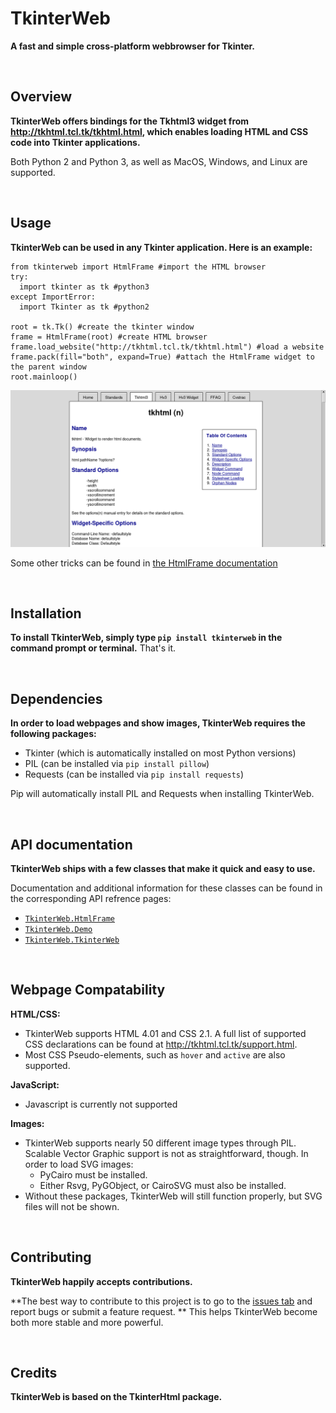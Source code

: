 # TkinterWeb 
**A fast and simple cross-platform webbrowser for Tkinter.**

&nbsp;
&nbsp;
## Overview
**TkinterWeb offers bindings for the Tkhtml3 widget from http://tkhtml.tcl.tk/tkhtml.html, which enables loading HTML and CSS code into Tkinter applications.**

Both Python 2 and Python 3, as well as MacOS, Windows, and Linux are supported. 

&nbsp;
&nbsp;
## Usage

**TkinterWeb can be used in any Tkinter application. Here is an example:**
```
from tkinterweb import HtmlFrame #import the HTML browser
try:
  import tkinter as tk #python3
except ImportError:
  import Tkinter as tk #python2

root = tk.Tk() #create the tkinter window
frame = HtmlFrame(root) #create HTML browser
frame.load_website("http://tkhtml.tcl.tk/tkhtml.html") #load a website
frame.pack(fill="both", expand=True) #attach the HtmlFrame widget to the parent window
root.mainloop()
```
![TkinterWeb](/tkinterweb/images/screenshot.png)

Some other tricks can be found in [the HtmlFrame documentation](/tkinterweb/docs/HTMLFRAME.md#tips-and-tricks)

&nbsp;
&nbsp;
## Installation
**To install TkinterWeb, simply type `pip install tkinterweb` in the command prompt or terminal.**
That's it.


&nbsp;
&nbsp;
## Dependencies
**In order to load webpages and show images, TkinterWeb requires the following packages:**
* Tkinter (which is automatically installed on most Python versions)
* PIL (can be installed via `pip install pillow`)
* Requests (can be installed via `pip install requests`)

Pip will automatically install PIL and Requests when installing TkinterWeb.

&nbsp;
&nbsp;
## API documentation
**TkinterWeb ships with a few classes that make it quick and easy to use.**

Documentation and additional information for these classes can be found in the corresponding API refrence pages:
* [`TkinterWeb.HtmlFrame`](/tkinterweb/docs/HTMLFRAME.md)
* [`TkinterWeb.Demo`](/tkinterweb/docs/DEMO.md)
* [`TkinterWeb.TkinterWeb`](/tkinterweb/docs/TKINTERWEB.md)

&nbsp;
&nbsp;
## Webpage Compatability
**HTML/CSS:**
* TkinterWeb supports HTML 4.01 and CSS 2.1. A full list of supported CSS declarations can be found at http://tkhtml.tcl.tk/support.html. 
* Most CSS Pseudo-elements, such as `hover` and `active` are also supported. 

**JavaScript:**
* Javascript is currently not supported

**Images:**
* TkinterWeb supports nearly 50 different image types through PIL. Scalable Vector Graphic support is not as straightforward, though. In order to load SVG images:
    * PyCairo must be installed. 
    * Either Rsvg, PyGObject, or CairoSVG must also be installed. 
* Without these packages, TkinterWeb will still function properly, but SVG files will not be shown.

&nbsp;
&nbsp;
## Contributing
**TkinterWeb happily accepts contributions.**

**The best way to contribute to this project is to go to the [issues tab](https://github.com/Andereoo/TkinterWeb/issues) and report bugs or submit a feature request. **
This helps TkinterWeb become both more stable and more powerful.

&nbsp;
&nbsp;
## Credits
**TkinterWeb is based on the TkinterHtml package.**
